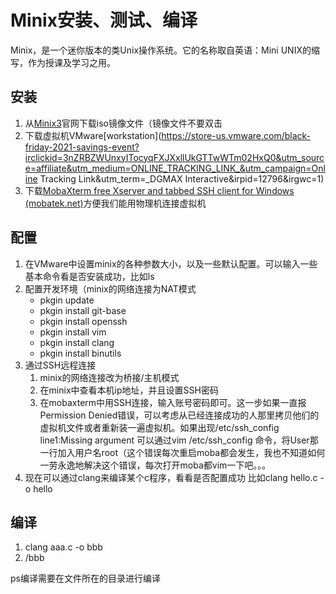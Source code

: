 # Minix安装、测试、编译

Minix，是一个迷你版本的类Unix操作系统。它的名称取自英语：Mini UNIX的缩写，作为授课及学习之用。

## 安装

1. 从[Minix3](http://www.minix3.org/)官网下载iso镜像文件（镜像文件不要双击
2. 下载虚拟机VMware[workstation](https://store-us.vmware.com/black-friday-2021-savings-event?irclickid=3nZRBZWUnxyITocyqFXJXxllUkGTTwWTm02HxQ0&utm_source=affiliate&utm_medium=ONLINE_TRACKING_LINK_&utm_campaign=Online Tracking Link&utm_term=_DGMAX Interactive&irpid=12796&irgwc=1)
3. 下载[MobaXterm free Xserver and tabbed SSH client for Windows (mobatek.net)](https://mobaxterm.mobatek.net/)方便我们能用物理机连接虚拟机

## 配置

1. 在VMware中设置minix的各种参数大小，以及一些默认配置。可以输入一些基本命令看是否安装成功，比如ls
2. 配置开发环境（minix的网络连接为NAT模式
   - pkgin update
   - pkgin install git-base
   - pkgin install openssh
   - pkgin install vim
   - pkgin install clang
   - pkgin install binutils
3. 通过SSH远程连接
   1. minix的网络连接改为桥接/主机模式
   2. 在minix中查看本机ip地址，并且设置SSH密码
   3. 在mobaxterm中用SSH连接，输入账号密码即可。这一步如果一直报Permission Denied错误，可以考虑从已经连接成功的人那里拷贝他们的虚拟机文件或者重新装一遍虚拟机。如果出现/etc/ssh_config line1:Missing argument 可以通过vim /etc/ssh_config 命令，将User那一行加入用户名root（这个错误每次重启moba都会发生，我也不知道如何一劳永逸地解决这个错误，每次打开moba都vim一下吧。。。
4. 现在可以通过clang来编译某个c程序，看看是否配置成功 比如clang hello.c -o hello

## 编译

1. clang aaa.c -o bbb
2. /bbb

ps编译需要在文件所在的目录进行编译